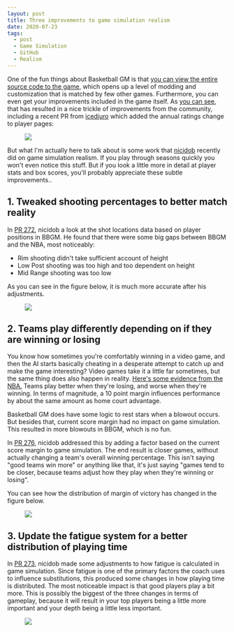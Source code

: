 ```yaml
---
layout: post
title: Three improvements to game simulation realism
date: 2020-07-23
tags:
  - post
  - Game Simulation
  - GitHub
  - Realism
---
```


One of the fun things about Basketball GM is that [you can view the entire source code to the game](https://github.com/dumbmatter/gm-games), which opens up a level of modding and customization that is matched by few other games. Furthermore, you can even get your improvements included in the game itself. As [you can see](https://github.com/dumbmatter/gm-games/pulls?q=is%3Apr+is%3Amerged), that has resulted in a nice trickle of improvements from the community, including a recent PR from [icedjuro](https://github.com/icedjuro) which added the annual ratings change to player pages:

<!--more-->

<figure><img src="/files/ratings-overview.png" class="img-fluid"></figure>

But what I'm actually here to talk about is some work that [nicidob](https://nicidob.github.io/) recently did on game simulation realism. If you play through seasons quickly you won't even notice this stuff. But if you look a little more in detail at player stats and box scores, you'll probably appreciate these subtle improvements..

## 1. Tweaked shooting percentages to better match reality

In [PR 272](https://github.com/dumbmatter/gm-games/pull/272), nicidob a look at the shot locations data based on player positions in BBGM. He found that there were some big gaps between BBGM and the NBA, most noticeably:

- Rim shooting didn't take sufficient account of height
- Low Post shooting was too high and too dependent on height
- Mid Range shooting was too low

As you can see in the figure below, it is much more accurate after his adjustments.

<figure><a href="/files/gamesim-realism-1.png"><img src="/files/gamesim-realism-1.png" class="img-fluid"></a></figure>

## 2. Teams play differently depending on if they are winning or losing

You know how sometimes you're comfortably winning in a video game, and then the AI starts basically cheating in a desperate attempt to catch up and make the game interesting? Video games take it a little far sometimes, but the same thing does also happen in reality. [Here's some evidence from the NBA.](http://apbr.org/metrics/viewtopic.php?f=2&t=8501&start=0) Teams play better when they're losing, and worse when they're winning. In terms of magnitude, a 10 point margin influences performance by about the same amount as home court advantage.

Basketball GM does have some logic to rest stars when a blowout occurs. But besides that, current score margin had no impact on game simulation. This resulted in more blowouts in BBGM, which is no fun.

In [PR 276](https://github.com/dumbmatter/gm-games/pull/276), nicidob addressed this by adding a factor based on the current score margin to game simulation. The end result is closer games, without actually changing a team's overall winning percentage. This isn't saying "good teams win more" or anything like that, it's just saying "games tend to be closer, because teams adjust how they play when they're winning or losing".

You can see how the distribution of margin of victory has changed in the figure below.

<figure><img src="/files/gamesim-realism-2.png" class="img-fluid"></figure>

## 3. Update the fatigue system for a better distribution of playing time

In [PR 273](https://github.com/dumbmatter/gm-games/pull/273), nicidob made some adjustments to how fatigue is calculated in game simulation. Since fatigue is one of the primary factors the coach uses to influence substitutions, this produced some changes in how playing time is distributed. The most noticeable impact is that good players play a bit more. This is possibly the biggest of the three changes in terms of gameplay, because it will result in your top players being a little more important and your depth being a little less important.

<figure><img src="/files/gamesim-realism-3.png" class="img-fluid"></figure>
